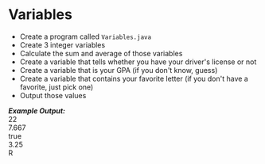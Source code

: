 # Variables

- Create a program called `Variables.java`
- Create 3 integer variables
- Calculate the sum and average of those variables
- Create a variable that tells whether you have your driver's license or not
- Create a variable that is your GPA (if you don't know, guess)
- Create a variable that contains your favorite letter (if you don't have a favorite, just pick one)
- Output those values

***Example Output:***\
22\
7.667\
true\
3.25\
R
